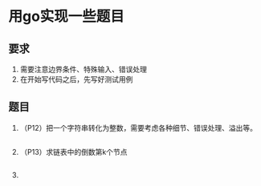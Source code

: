 # 用go实现一些题目

## 要求
1. 需要注意边界条件、特殊输入、错误处理
2. 在开始写代码之后，先写好测试用例

## 题目

1. （P12）把一个字符串转化为整数，需要考虑各种细节、错误处理、溢出等。
```go

```

2. （P13）求链表中的倒数第k个节点
```go

```

3. 
